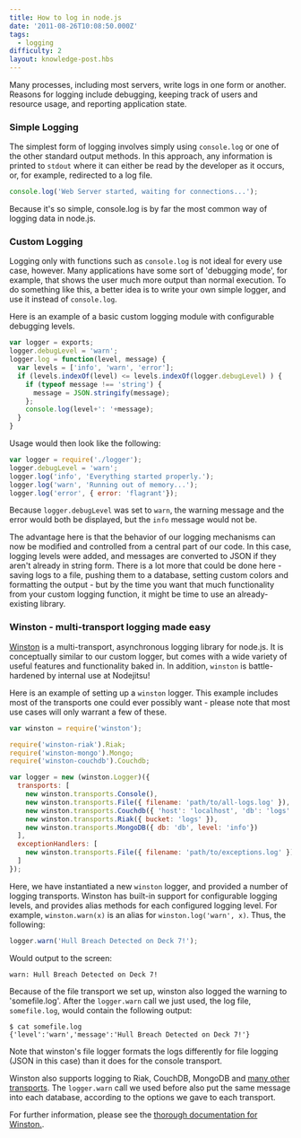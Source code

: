 ```yaml
---
title: How to log in node.js
date: '2011-08-26T10:08:50.000Z'
tags:
  - logging
difficulty: 2
layout: knowledge-post.hbs
---
```


Many processes, including most servers, write logs in one form or another. Reasons for logging include debugging, keeping track of users and resource usage, and reporting application state.

### Simple Logging

The simplest form of logging involves simply using `console.log` or one of the other standard output methods. In this approach, any information is printed to `stdout` where it can either be read by the developer as it occurs, or, for example, redirected to a log file.

```javascript
console.log('Web Server started, waiting for connections...');
```

Because it's so simple, console.log is by far the most common way of logging data in node.js.

### Custom Logging

Logging only with functions such as `console.log` is not ideal for every use case, however.  Many applications have some sort of 'debugging mode', for example, that shows the user much more output than normal execution.  To do something like this, a better idea is to write your own simple logger, and use it instead of `console.log`.

Here is an example of a basic custom logging module with configurable debugging levels.

```javascript
var logger = exports;
logger.debugLevel = 'warn';
logger.log = function(level, message) {
  var levels = ['info', 'warn', 'error'];
  if (levels.indexOf(level) <= levels.indexOf(logger.debugLevel) ) {
    if (typeof message !== 'string') {
      message = JSON.stringify(message);
    };
    console.log(level+': '+message);
  }
}
```

Usage would then look like the following:

```javascript
var logger = require('./logger');
logger.debugLevel = 'warn';
logger.log('info', 'Everything started properly.');
logger.log('warn', 'Running out of memory...');
logger.log('error', { error: 'flagrant'});
```

Because `logger.debugLevel` was set to `warn`, the warning message and the error would both be displayed, but the `info` message would not be.

The advantage here is that the behavior of our logging mechanisms can now be modified and controlled from a central part of our code. In this case, logging levels were added, and messages are converted to JSON if they aren't already in string form. There is a lot more that could be done here - saving logs to a file, pushing them to a database, setting custom colors and formatting the output - but by the time you want that much functionality from your custom logging function, it might be time to use an already-existing library.

### Winston - multi-transport logging made easy

[Winston](https://github.com/indexzero/winston) is a multi-transport, asynchronous logging library for node.js.  It is conceptually similar to our custom logger, but comes with a wide variety of useful features and functionality baked in. In addition, `winston` is battle-hardened by internal use at Nodejitsu!

Here is an example of setting up a `winston` logger.  This example includes most of the transports one could ever possibly want - please note that most use cases will only warrant a few of these.

```javascript
var winston = require('winston');

require('winston-riak').Riak;
require('winston-mongo').Mongo;
require('winston-couchdb').Couchdb;

var logger = new (winston.Logger)({
  transports: [
    new winston.transports.Console(),
    new winston.transports.File({ filename: 'path/to/all-logs.log' }),
    new winston.transports.Couchdb({ 'host': 'localhost', 'db': 'logs' }),
    new winston.transports.Riak({ bucket: 'logs' }),
    new winston.transports.MongoDB({ db: 'db', level: 'info'})
  ],
  exceptionHandlers: [
    new winston.transports.File({ filename: 'path/to/exceptions.log' })
  ]
});
```

Here, we have instantiated a new `winston` logger, and provided a number of logging transports.  Winston has built-in support for configurable logging levels, and provides alias methods for each configured logging level.  For example, `winston.warn(x)` is an alias for `winston.log('warn', x)`.  Thus, the following:

```javascript
logger.warn('Hull Breach Detected on Deck 7!');
```

Would output to the screen:

```
warn: Hull Breach Detected on Deck 7!
```

Because of the file transport we set up, winston also logged the warning to 'somefile.log'.  After the `logger.warn` call we just used, the log file, `somefile.log`, would contain the following output:

```
$ cat somefile.log
{'level':'warn','message':'Hull Breach Detected on Deck 7!'}
```

Note that winston's file logger formats the logs differently for file logging (JSON in this case) than it does for the console transport.

Winston also supports logging to Riak, CouchDB, MongoDB and [many other transports](https://github.com/winstonjs/winston/blob/master/docs/transports.md).  The `logger.warn` call we used before also put the same message into each database, according to the options we gave to each transport.

For further information, please see the [thorough documentation for Winston.](https://github.com/indexzero/winston).
